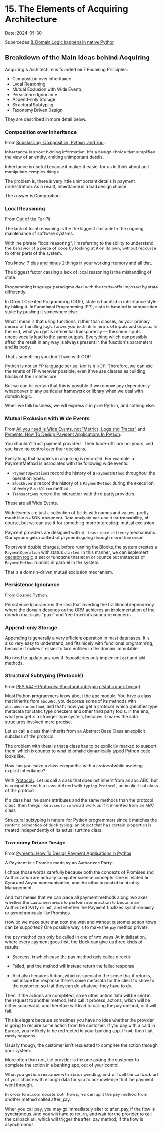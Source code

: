 # 15. The Elements of Acquiring Architecture

Date: 2024-05-30

Supercedes [8. Domain Logic happens in native Python](0008-domain-logic-happens-in-native-python.md)

## Breakdown of the Main Ideas behind Acquiring

Acquiring's Architecture is founded on 7 Founding Principles:

- Composition over Inheritance
- Local Reasoning
- Mutual Exclusion with Wide Events
- Persistence Ignorance
- Append-only Storage
- Structural Subtyping
- Taxonomy Driven Design

They are described in more detail below.

### Composition over Inheritance
From [Subclassing, Composition, Python, and You](https://www.youtube.com/watch?v=2qpW1-7TnzA).

Inheritance is about hidding information. It's a design choice that simplifies the view of an entity, omiting unimportant
details.

Inheritance is useful because it makes it easier for us to think about and manipulate complex things.

The problem is, there is very little unimportant details in payment orchestration. As a result, inheritance is a bad
design choice.

The answer is Composition.

### Local Reasoning
From [Out of the Tar Pit](https://curtclifton.net/papers/MoseleyMarks06a.pdf) 

The lack of local reasoning is the the biggest obstacle to the ongoing maintenance of software systems.

With the phrase “local reasoning”, I’m referring to the ability to understand the behavior of a piece of code by
looking at it on its own, without recourse to other parts of the system.

You know, [7 plus and minus 2](https://en.wikipedia.org/wiki/The_Magical_Number_Seven,_Plus_or_Minus_Two) things in your
working memory and all that.

The biggest factor causing a lack of local reasoning is the mishandling of state.

Programming language paradigms deal with the trade-offs imposed by state differently.

In Object Oriented Programming (OOP), state is handled in inheritance style: by hiding it. In Functional Programming (FP),
state is handled in composition style: by pushing it somewhere else.

What I mean is that using functions, rather than classes, as your primary means of handling logic forces you to think in
terms of inputs and ouputs. In the end, what you get is referential transparency — the same inputs unequivocally lead to
the same outputs. Everything which can possibly affect the result in any way is always present in the function's
parameters and its body.

That's something you don't have with OOP.

Python is not an FP language per se. Nor is it OOP. Therefore, we can use the tenets of FP wherever possible, even if we
use classes as building blocks of the architecture.

But we can be certain that this is possible if we remove any dependency whatsoever of any particular framework or library
when we deal with domain logic.

When we talk business, we will express it in pure Python, and nothing else.

### Mutual Exclusion with Wide Events
From [All you need is Wide Events, not “Metrics, Logs and Traces”](https://isburmistrov.substack.com/p/all-you-need-is-wide-events-not-metrics) and [Pyments: How To Design Payment Applications In Python](https://www.youtube.com/watch?v=2o4RgvXcYVw).

You shouldn't trust payment providers. Their trade-offs are not yours, and you have no control over their decisions.

Everything that happens in acquiring is recorded. For example, a PaymentMethod is associated with the following
wide events:
- `PaymentOperation`s record the history of a `PaymentMethod` throughout the operation types.
- `BlockEvent`s record the history of a `PaymentMethod` during the execution of every `Block`'s `run` method.
- `Transaction`s record the interaction with third party providers.

These are all Wide Events.

Wide Events are just a collection of fields with names and values, pretty much like a JSON document. Data analysts can
use it for traceability, of course, but we can use it for something more interesting: mutual exclusion.

Payment providers are designed with `at least once delivery` mechanisms. Our system gets notified of payments going
through more than once!

To prevent double charges, before running the Blocks, the system creates a `PaymentOperation` with status `started`. In
this manner, we can implement [decision logic](acquiring/domain/decision_logic.py), a set of functions that let in or bounce out instances of `PaymentMethod` running in parallel in the system.

That is a domain-driven mutual exclusion mechanism.

### Persistence Ignorance
From [Cosmic Python](https://www.cosmicpython.com/book/chapter_02_repository.html#_inverting_the_dependency_orm_depends_on_model).

Persistence Ignorance is the idea that inverting the traditional dependency where the domain depends on the ORM achieves
an implementation of the domain that stays "pure" and free from infrastructure concerns.

### Append-only Storage

Appending is generally a very efficient operation in most databases. It is also very easy to understand, and fits nicely
with functional programming, because it makes it easier to turn entities in the domain immutable.

No need to update any row if Repositories only implement `get` and `add` methods.

### Structural Subtyping (Protocols)
From [PEP 544 – Protocols: Structural subtyping (static duck typing)](https://peps.python.org/pep-0544/).

Most Python programmers know about the [abc](https://docs.python.org/3/library/abc.html) module. You have a class that
inherits from `abc.ABC`, you decorate some of its methods with `abc.abstractmethod`, and that's how you get a protocol,
which specifies type metadata for static type checkers and other third party tools. In the end, what you get is
a stronger type system, becaues it makes the data structures involved more precise.

Let us call a class that inherits from an Abstract Base Class an explicit subclass of the protocol.

The problem with them is that a class has to be explicitly marked to support them, which is counter to what idiomatic
dynamically typed Python code looks like.

How can you make a class compatible with a protocol while avoiding explicit inheritance?

With [Protocols](https://peps.python.org/pep-0544/). Let us call a class that does not inherit from an abc.ABC, but is
compatible with a class defined with `typing.Protocol`, an implicit subclass of the protocol.

If a class has the same attributes and the same methods than the protocol class, then things like `isinstance` would
work as if it inherited from an ABC class.

Structural subtyping is natural for Python programmers since it matches the runtime semantics of duck typing: an object
that has certain properties is treated independently of its actual runtime class.

### Taxonomy Driven Design
From [Pyments: How To Design Payment Applications In Python](https://www.youtube.com/watch?v=2o4RgvXcYVw)

A Payment is a Promise made by an Authorized Party.

I chose those words carefully because both the concepts of Promises and Authorization are actually computer science
concepts. One is related to Sync and Async communication, and the other is related to Identity Management.

And that means that we can place all payment methods along two axes: whether the customer needs to perform some action
to become an Authorized Party or not, and whether the Payment finalizes synchronously or asynchronously like Promises.

How do we make sure that both the with and without customer action flows can be supported? One possible way is to make
the `pay` method private.

the pay method can only be called in one of two ways. At initialization, where every payment goes first, the block can give us three kinds of results:

- Success, in which case the pay method gets called directly

- Failed, and the method will instead return the failed response

- And also Requires Action, which is special in the sense that it returns, but inside the response there’s some metadata
for the client to show to the customer, so that they can do whatever they have to do.

Then, if the actions are completed, some other action data will be sent in the request to another method, let’s call it
process_actions, which will be either successful, and therefore will lead to calling the pay method, or it will fail.

This is elegant because sometimes you have no idea whether the provider is going to require some action from the customer.
If you pay with a card in Europe, you’re likely to be redirected to your banking app. If not, then that rarely happens.

Usually though, the customer isn’t requested to complete the action through your system.

More often than not, the provider is the one asking the customer to complete the action in a banking app, out of your control.

What you get is a response with status pending, and will call the callback url of your choice with enough data for you
to acknowledge that the payment went through.

In order to accommodate both flows, we can split the pay method from another method called after_pay.

When you call pay, you may go immediately after to after_pay, if the flow is synchronous. And you will have to return,
and wait for the provider to call the callback url, which will trigger the after_pay method, if the flow is asynchronous.